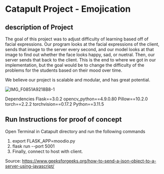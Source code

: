 # Catapult Project - Emojication

## description of Project
The goal of this project was to adjust difficulty of learning based off of facial expressions. Our program looks at the facial expressions of the client, sends that image to the server every second, and our model looks at that image to find out whether the face looks happy, sad, or nuetral. Then, our server sends that back to the client. This is the end to where we got in our implementation, but the goal would be to change the difficulty of the problems for the students based on their mood over time. 

We believe our project is scalable and modular, and has great potential.



![IMG_F0851A9218B8-1](https://github.com/MichaelL11/Catapult/assets/143101596/8376866f-e3eb-4f92-8dfc-bbfa219b1bb7)



Dependencies
Flask==3.0.2
opencv_python==4.9.0.80
Pillow==10.2.0
torch==2.2.2
torchvision==0.17.2
Python==3.11.5



## Run Instructions for proof of concept

Open Terminal in Catapult directory and run the following commands

1. export FLASK_APP=moodio.py
2. flask run --port 5001
3. Finally, connect to host with client.
























Source: https://www.geeksforgeeks.org/how-to-send-a-json-object-to-a-server-using-javascript/
